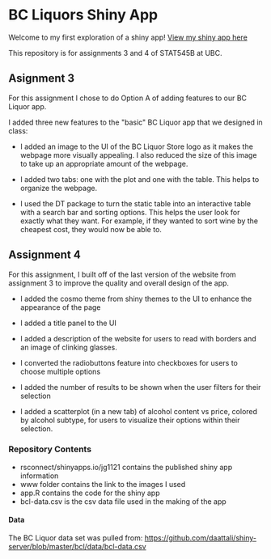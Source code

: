 # BC Liquors Shiny App

Welcome to my first exploration of a shiny app! [View my shiny app here](https://jg1121.shinyapps.io/assignment-b3-jg1121/)

This repository is for assignments 3 and 4 of STAT545B at UBC. 

## Asignment 3

For this assignment I chose to do Option A of adding features to our BC Liquor app.

I added three new features to the "basic" BC Liquor app that we designed in class: 

- I added an image to the UI of the BC Liquor Store logo as it makes the webpage more visually appealing. I also reduced the size of this image to take up an appropriate amount of the webpage. 

- I added two tabs: one with the plot and one with the table. This helps to organize the webpage.

- I used the DT package to turn the static table into an interactive table with a search bar and sorting options. This helps the user look for exactly what they want. For example, if they wanted to sort wine by the cheapest cost, they would now be able to. 

## Assignment 4
For this assignment, I built off of the last version of the website from assignment 3 to improve the quality and overall design of the app.

- I added the cosmo theme from shiny themes to the UI to enhance the appearance of the page 

- I added a title panel to the UI

- I added a description of the website for users to read with borders and an image of clinking glasses.

- I converted the radiobuttons feature into checkboxes for users to choose multiple options

- I added the number of results to be shown when the user filters for their selection

- I added a scatterplot (in a new tab) of alcohol content vs price, colored by alcohol subtype, for users to visualize their options within their selection.


### Repository Contents
- rsconnect/shinyapps.io/jg1121 contains the published shiny app information
- www folder contains the link to the images I used
- app.R contains the code for the shiny app
- bcl-data.csv is the csv data file used in the making of the app


#### Data
The BC Liquor data set was pulled from: https://github.com/daattali/shiny-server/blob/master/bcl/data/bcl-data.csv
